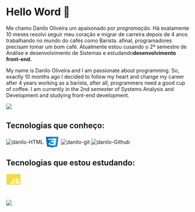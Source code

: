 # Hello Word :open_hands:

<div style="inline_block">
  <p>Me chamo Danilo Oliveira um apaixonado por <em>programação</em>. Há exatamente 10 meses resolvi seguir meu coração e migrar de carreira depois de 4 anos trabalhando    no mundo do cafés como Barista. afinal, programadores precisam tomar um bom café. Atualmente estou cusando o 2º semestre de Análise e desenvolvimento de Sistemas e estudando<strong>desenvolvimento front-end.</strong></p>
  
  <p>My name is Danilo Oliveira and I am passionate about programming. So, exactly 10 months ago I decided to follow my heart and change my career after 4 years working as a barista, after all, programmers need a good cup of coffee. I am currently in the 2nd semester of Systems Analysis and Development and studying front-end development.
  </p>
  
  <a href="mailto:danilo.ojuara061@gmail.com"><img src="https://img.shields.io/badge/Gmail-D14836?style=for-the-badge&logo=gmail&logoColor=white" target="_blank"></a>
</div>

## Tecnologias que conheço:

<div style="inline_block">
  <img align="center" alt="danilo-HTML" height="30" width="40" src="https://cdn.jsdelivr.net/gh/devicons/devicon/icons/html5/html5-original.svg">
  <img align="center" alt="danilo-css" height="30" width="40" src="https://raw.githubusercontent.com/devicons/devicon/master/icons/css3/css3-original.svg">
  <img align="center" alt="danilo-git" height="30" width="40" src="https://cdn.jsdelivr.net/gh/devicons/devicon/icons/git/git-original.svg">
  <img align="center" alt="danilo-Github" height="40" width="40" src="https://img.icons8.com/glyph-neue/64/FFFFFF/github.png">
</div>

## Tecnologias que estou estudando:


<img align="center" alt="Aline-Js" height="30" width="40" src="https://raw.githubusercontent.com/devicons/devicon/master/icons/javascript/javascript-plain.svg">

#

<a href="https://github.com/daniloojuara"><img height="120em" src="https://github-readme-stats.vercel.app/api/top-langs/?username=daniloojuara&layout=compact&langs_count=7&theme=tokyonight" align="center"/><a/>
